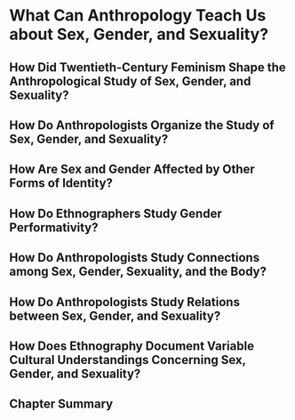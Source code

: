 # What Can Anthropology Teach Us about Sex, Gender, and Sexuality?

## How Did Twentieth-Century Feminism Shape the Anthropological Study of Sex, Gender, and Sexuality?
## How Do Anthropologists Organize the Study of Sex, Gender, and Sexuality?
## How Are Sex and Gender Affected by Other Forms of Identity?
## How Do Ethnographers Study Gender Performativity?
## How Do Anthropologists Study Connections among Sex, Gender, Sexuality, and the Body?
## How Do Anthropologists Study Relations between Sex, Gender, and Sexuality?
## How Does Ethnography Document Variable Cultural Understandings Concerning Sex, Gender, and Sexuality?
## Chapter Summary
